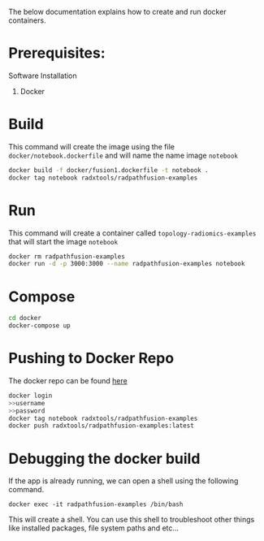 The below documentation explains how to create and run docker containers.

# Prerequisites:
Software Installation
1. Docker

# Build

This command will create the image using the file `docker/notebook.dockerfile` and will name the name image `notebook`

```sh
docker build -f docker/fusion1.dockerfile -t notebook .
docker tag notebook radxtools/radpathfusion-examples
```

# Run

This command will create a container called `topology-radiomics-examples` that will start the image `notebook`

```sh
docker rm radpathfusion-examples
docker run -d -p 3000:3000 --name radpathfusion-examples notebook
```

# Compose

```sh
cd docker
docker-compose up
```

# Pushing to Docker Repo

The docker repo can be found [here](https://hub.docker.com/repository/docker/radxtools/topology-radiomics-examples)

```sh
docker login
>>username
>>password
docker tag notebook radxtools/radpathfusion-examples
docker push radxtools/radpathfusion-examples:latest
```

# Debugging the docker build

If the app is already running, we can open a shell using the following command.

```
docker exec -it radpathfusion-examples /bin/bash
```

This will create a shell. You can use this shell to troubleshoot other things like installed packages, file system paths and etc...